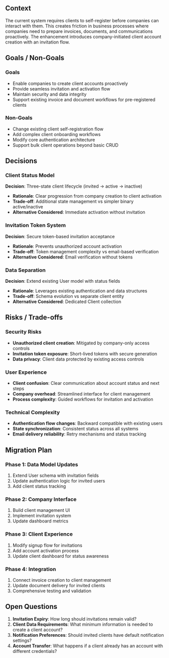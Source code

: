 ## Context

The current system requires clients to self-register before companies can interact with them. This creates friction in business processes where companies need to prepare invoices, documents, and communications proactively. The enhancement introduces company-initiated client account creation with an invitation flow.

## Goals / Non-Goals

### Goals

- Enable companies to create client accounts proactively
- Provide seamless invitation and activation flow
- Maintain security and data integrity
- Support existing invoice and document workflows for pre-registered clients

### Non-Goals

- Change existing client self-registration flow
- Add complex client onboarding workflows
- Modify core authentication architecture
- Support bulk client operations beyond basic CRUD

## Decisions

### Client Status Model

**Decision**: Three-state client lifecycle (invited → active → inactive)

- **Rationale**: Clear progression from company creation to client activation
- **Trade-off**: Additional state management vs simpler binary active/inactive
- **Alternative Considered**: Immediate activation without invitation

### Invitation Token System

**Decision**: Secure token-based invitation acceptance

- **Rationale**: Prevents unauthorized account activation
- **Trade-off**: Token management complexity vs email-based verification
- **Alternative Considered**: Email verification without tokens

### Data Separation

**Decision**: Extend existing User model with status fields

- **Rationale**: Leverages existing authentication and data structures
- **Trade-off**: Schema evolution vs separate client entity
- **Alternative Considered**: Dedicated Client collection

## Risks / Trade-offs

### Security Risks

- **Unauthorized client creation**: Mitigated by company-only access controls
- **Invitation token exposure**: Short-lived tokens with secure generation
- **Data privacy**: Client data protected by existing access controls

### User Experience

- **Client confusion**: Clear communication about account status and next steps
- **Company overhead**: Streamlined interface for client management
- **Process complexity**: Guided workflows for invitation and activation

### Technical Complexity

- **Authentication flow changes**: Backward compatible with existing users
- **State synchronization**: Consistent status across all systems
- **Email delivery reliability**: Retry mechanisms and status tracking

## Migration Plan

### Phase 1: Data Model Updates

1. Extend User schema with invitation fields
2. Update authentication logic for invited users
3. Add client status tracking

### Phase 2: Company Interface

1. Build client management UI
2. Implement invitation system
3. Update dashboard metrics

### Phase 3: Client Experience

1. Modify signup flow for invitations
2. Add account activation process
3. Update client dashboard for status awareness

### Phase 4: Integration

1. Connect invoice creation to client management
2. Update document delivery for invited clients
3. Comprehensive testing and validation

## Open Questions

1. **Invitation Expiry**: How long should invitations remain valid?
2. **Client Data Requirements**: What minimum information is needed to create a client account?
3. **Notification Preferences**: Should invited clients have default notification settings?
4. **Account Transfer**: What happens if a client already has an account with different credentials?
